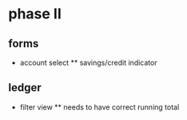 # phase II

## forms

* account select
** savings/credit indicator


## ledger

* filter view
** needs to have correct running total